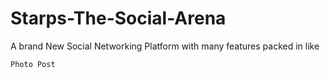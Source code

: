 # Starps-The-Social-Arena

A brand New Social Networking Platform with many features packed in like
```
Photo Post
```
